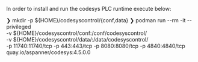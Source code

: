 In order to install and run the codesys PLC runtime execute below:

❯ mkdir -p ${HOME}/codesyscontrol/{conf,data}
❯ podman run --rm -it --privileged \
    -v ${HOME}/codesyscontrol/conf:/conf/codesyscontrol/ \
    -v ${HOME}/codesyscontrol/data/:/data/codesyscontrol/ \
    -p 11740:11740/tcp -p 443:443/tcp -p 8080:8080/tcp -p 4840:4840/tcp \
    quay.io/aspanner/codesys:4.5.0.0
